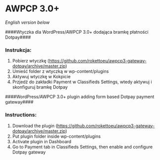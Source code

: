 AWPCP 3.0+
=====================

*English version below*

####Wtyczka dla WordPress/AWPCP 3.0+ dodająca bramkę płatności Dotpay####

### Instrukcja: ###
1. Pobierz wtyczkę (https://github.com/rokettoeu/awpcp3-gateway-dotpay/archive/master.zip)
2. Umieść folder z wtyczką w wp-content/plugins
3. Aktywuj wtyczkę w Kokpicie
4. Przjedź do zakładki Payment w Classifieds Settings, wtedy aktywuj i skonfiguruj bramkę Dotpay

####WordPress/AWPCP 3.0+ plugin adding form based Dotpay payment gateway####

### Instructions: ###
1. Download the plugin (https://github.com/rokettoeu/awpcp3-gateway-dotpay/archive/master.zip)
2. Put plugin folder inside wp-content/plugins
3. Activate plugin in Dashboard
4. Go to Payment tab in Classifieds Settings, then enable and configure Dotpay gateway